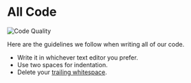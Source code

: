 All Code
========

![Code Quality][xkcd]

Here are the guidelines we follow when writing all of our code.

* Write it in whichever text editor you prefer.
* Use two spaces for indentation.
* Delete your [trailing whitespace][space].

[space]: http://programmers.stackexchange.com/questions/121555/why-is-trailing-whitespace-a-big-deal
[xkcd]: http://imgs.xkcd.com/comics/code_quality_2.png
